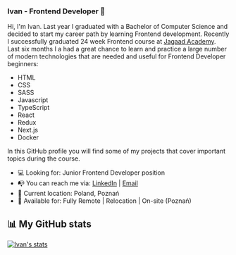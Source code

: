 ### Ivan - Frontend Developer 👋

Hi, I'm Ivan. Last year I graduated with a Bachelor of Computer Science and decided to start my career path by learning Frontend development. Recently I successfully graduated 24 week Frontend course at [Jagaad Academy](https://academy.jagaad.com/). Last six months I a had a great chance to learn and practice a large number of modern technologies that are needed and useful for Frontend Developer beginners:
* HTML
* CSS
* SASS
* Javascript
* TypeScript
* React
* Redux
* Next.js
* Docker


In this GitHub profile you will find some of my projects that cover important topics during the course.

* 💻 Looking for: Junior Frontend Developer position 
* 📭 You can reach me via: [LinkedIn](https://www.linkedin.com/in/baklan-ivan/) | [Email](ivanbaklan6@gmail.com)
* 📌 Current location: Poland, Poznań
* 🚀 Available for: Fully Remote | Relocation | On-site (Poznań)

 ## 📊 My GitHub stats
[![Ivan's stats](https://github-readme-stats.vercel.app/api?username=Ivan-Baklan&count_private=true&show_icons=true&theme=dark)](https://github.com/anuraghazra/github-readme-stats)
